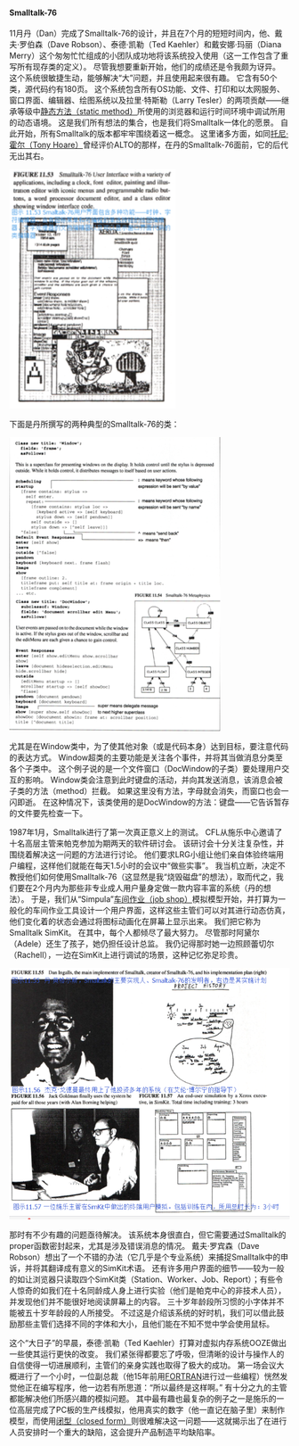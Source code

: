 #### Smalltalk-76

11月丹（Dan）完成了Smalltalk-76的设计，并且在7个月的短短时间内，他、戴夫·罗伯森（Dave Robson）、泰德·凯勒（Ted Kaehler）和戴安娜·玛丽（Diana Merry）这个匆匆忙忙组成的小团队成功地将该系统投入使用（这一工作包含了重写所有现存类的定义）。
尽管我想要重新开始，他们的成绩还是令我颇为讶异。
这个系统很敏捷生动，能够解决“大”问题，并且使用起来很有趣。
它含有50个类，源代码约有180页。
这个系统包含所有OS功能、文件、打印和以太网服务、窗口界面、编辑器、绘图系统以及拉里·特斯勒（Larry Tesler）的两项贡献——继承等级中[静态方法（static method）](http://baike.baidu.com/item/%E9%9D%99%E6%80%81%E6%96%B9%E6%B3%95?sefr=enterbtn)所使用的浏览器和运行时间环境中调试所用的动态语境。
这是我们所有想法的集合，也是我们将Smalltalk一体化的愿景。
自此开始，所有Smalltalk的版本都牢牢围绕着这一概念。
这里诸多方面，如同[托尼·霍尔（Tony Hoare）](http://baike.baidu.com/item/%E6%89%98%E5%B0%BC%C2%B7%E9%9C%8D%E5%B0%94/65848?sefr=enterbtn)曾经评价ALTO的那样，在丹的Smalltalk-76面前，它的后代无出其右。

![UserInterface](UserInterface.png)

下面是丹所撰写的两种典型的Smalltalk-76的类：

![Class](Class.png)

尤其是在Window类中，为了使其他对象（或是代码本身）达到目标，要注意代码的表达方式。
Window超类的主要功能是关注各个事件，并将其当做消息分类至各个子类中。
这个例子说的是一个文件窗口（DocWindow的子类）要处理用户交互的影响。
Window类会注意到此时键盘的活动，并向其发送消息，该消息会被子类的方法（method）拦截。
如果这里没有方法，字母就会消失，而窗口也会一闪即逝。
在这种情况下，该类使用的是DocWindow的方法：键盘——它告诉暂存的文件要先检查一下。

1987年1月，Smalltalk进行了第一次真正意义上的测试。
CFL从施乐中心邀请了十名高层主管来帕克参加为期两天的软件研讨会。
该研讨会十分关注复杂性，并围绕着解决这一问题的方法进行讨论。
他们要求LRG小组让他们亲自体验终端用户编程，这样他们就能在每天1.5小时的会议中“做些实事”。
我当机立断，决定不教授他们如何使用Smalltalk-76（这显然是我“烧毁磁盘”的想法），取而代之，我们要在2个月内为那些非专业成人用户量身定做一款内容丰富的系统（丹的想法）。
于是，我们从“Simpula”[车间作业（job shop）](https://wenku.baidu.com/view/1fc939aef524ccbff12184dc.html)模拟模型开始，并打算为一般化的车间作业工具设计一个用户界面，这样这些主管们可以对其进行动态仿真，他们变化着的状态会通过将图标动画化在屏幕上显示出来。
我们把它称为Smalltalk SimKit。
在其中，每个人都倾尽了最大努力。
尽管那时阿黛尔（Adele）还生了孩子，她仍担任设计总监。
我仍记得那时她一边照顾蕾切尔（Rachell），一边在SimKit上进行调试的场景，这种记忆弥足珍贵。

![Implementation](Implementation.png)

那时有不少有趣的问题亟待解决。
该系统本身很直白，但它需要通过Smalltalk的proper函数密封起来，尤其是涉及错误消息的情况。
戴夫·罗宾森（Dave Robson）想出了一个不错的办法（它几乎是个专业系统）来捕捉Smalltalk中的申诉，并将其翻译成有意义的SimKit术语。
还有许多用户界面的细节——较为一般的如让浏览器只读取四个SimKit类（Station、Worker、Job、Report）；有些令人惊奇的如我们在十名同龄成人身上进行实验（他们是帕克中心的非技术人员），并发现他们并不能很好地阅读屏幕上的内容。
三十岁年龄段所习惯的小字体并不能被五十岁年龄段的人所接受。
不过这是介绍该系统的好时机，我们可以借此鼓励那些主管们选择不同的字体和大小，且他们能在不知不觉中学会使用鼠标。

这个“大日子”的早晨，泰德·凯勒（Ted Kaehler）打算对虚拟内存系统OOZE做出一些使其运行更快的改变。
我们紧张得都要忘了呼吸，但清晰的设计与操作人的自信使得一切进展顺利，主管们的亲身实践也取得了极大的成功。
第一场会议大概进行了一个小时，一位副总裁（他15年前用[FORTRAN](http://baike.baidu.com/item/FORTRAN?sefr=enterbtn)进行过一些编程）恍然发觉他正在编写程序，他一边若有所思道：“所以最终是这样啊。”
有十分之九的主管都能解决他们所感兴趣的模拟问题。
其中最有趣也最复杂的例子之一是施乐的一位高层完成了PC板的生产线模拟，他用真实的数字（他一直记在脑子里）来制作模型，而使用[闭型（closed form）](https://www.zhihu.com/question/51616557?from=profile_question_card)则很难解决这一问题——这就揭示出了在进行人员安排时一个重大的缺陷，这会提升产品制造平均缺陷率。
